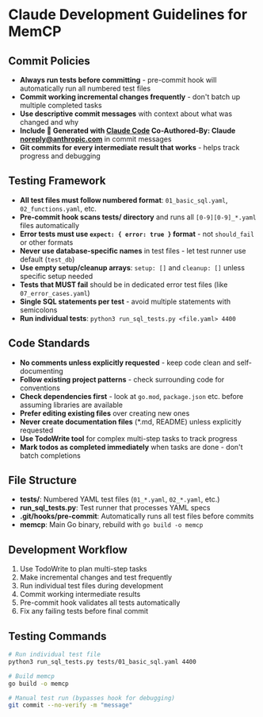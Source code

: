 # Claude Development Guidelines for MemCP

## Commit Policies
- **Always run tests before committing** - pre-commit hook will automatically run all numbered test files
- **Commit working incremental changes frequently** - don't batch up multiple completed tasks
- **Use descriptive commit messages** with context about what was changed and why
- **Include 🤖 Generated with [Claude Code](https://claude.ai/code) Co-Authored-By: Claude <noreply@anthropic.com>** in commit messages
- **Git commits for every intermediate result that works** - helps track progress and debugging

## Testing Framework
- **All test files must follow numbered format**: `01_basic_sql.yaml`, `02_functions.yaml`, etc.
- **Pre-commit hook scans tests/ directory** and runs all `[0-9][0-9]_*.yaml` files automatically
- **Error tests must use `expect: { error: true }` format** - not `should_fail` or other formats
- **Never use database-specific names** in test files - let test runner use default (`test_db`)
- **Use empty setup/cleanup arrays**: `setup: []` and `cleanup: []` unless specific setup needed
- **Tests that MUST fail** should be in dedicated error test files (like `07_error_cases.yaml`)
- **Single SQL statements per test** - avoid multiple statements with semicolons
- **Run individual tests**: `python3 run_sql_tests.py <file.yaml> 4400`

## Code Standards
- **No comments unless explicitly requested** - keep code clean and self-documenting
- **Follow existing project patterns** - check surrounding code for conventions
- **Check dependencies first** - look at `go.mod`, `package.json` etc. before assuming libraries are available
- **Prefer editing existing files** over creating new ones
- **Never create documentation files** (*.md, README) unless explicitly requested
- **Use TodoWrite tool** for complex multi-step tasks to track progress
- **Mark todos as completed immediately** when tasks are done - don't batch completions

## File Structure
- **tests/**: Numbered YAML test files (`01_*.yaml`, `02_*.yaml`, etc.)
- **run_sql_tests.py**: Test runner that processes YAML specs
- **.git/hooks/pre-commit**: Automatically runs all test files before commits
- **memcp**: Main Go binary, rebuild with `go build -o memcp`

## Development Workflow
1. Use TodoWrite to plan multi-step tasks
2. Make incremental changes and test frequently  
3. Run individual test files during development
4. Commit working intermediate results
5. Pre-commit hook validates all tests automatically
6. Fix any failing tests before final commit

## Testing Commands
```bash
# Run individual test file
python3 run_sql_tests.py tests/01_basic_sql.yaml 4400

# Build memcp
go build -o memcp

# Manual test run (bypasses hook for debugging)
git commit --no-verify -m "message"
```